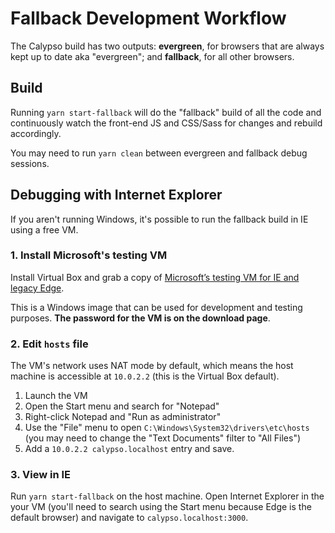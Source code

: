 # Fallback Development Workflow

The Calypso build has two outputs: **evergreen**, for browsers that are always kept up to date aka "evergreen"; and **fallback**, for all other browsers.

## Build

Running `yarn start-fallback` will do the "fallback" build of all the code and continuously watch the front-end JS and CSS/Sass for changes and rebuild accordingly.

You may need to run `yarn clean` between evergreen and fallback debug sessions.

## Debugging with Internet Explorer

If you aren't running Windows, it's possible to run the fallback build in IE using a free VM.

### 1. Install Microsoft's testing VM

Install Virtual Box and grab a copy of [Microsoft’s testing VM for IE and legacy Edge](https://developer.microsoft.com/en-us/microsoft-edge/tools/vms/).

This is a Windows image that can be used for development and testing purposes. **The password for the VM is on the download page**.

### 2. Edit `hosts` file

The VM's network uses NAT mode by default, which means the host machine is accessible at `10.0.2.2` (this is the Virtual Box default).

1. Launch the VM
2. Open the Start menu and search for "Notepad"
3. Right-click Notepad and "Run as administrator"
4. Use the "File" menu to open `C:\Windows\System32\drivers\etc\hosts` (you may need to change the "Text Documents" filter to "All Files")
5. Add a `10.0.2.2 calypso.localhost` entry and save.

### 3. View in IE

Run `yarn start-fallback` on the host machine. Open Internet Explorer in the your VM (you'll need to search using the Start menu because Edge is the default browser) and navigate to `calypso.localhost:3000`.
